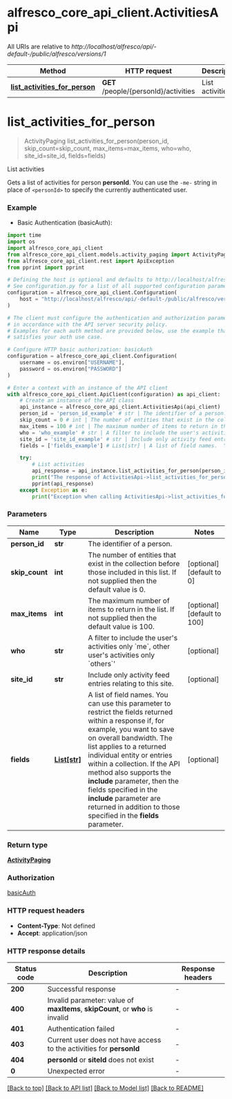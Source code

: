 # alfresco_core_api_client.ActivitiesApi

All URIs are relative to *http://localhost/alfresco/api/-default-/public/alfresco/versions/1*

Method | HTTP request | Description
------------- | ------------- | -------------
[**list_activities_for_person**](ActivitiesApi.md#list_activities_for_person) | **GET** /people/{personId}/activities | List activities


# **list_activities_for_person**
> ActivityPaging list_activities_for_person(person_id, skip_count=skip_count, max_items=max_items, who=who, site_id=site_id, fields=fields)

List activities

Gets a list of activities for person **personId**.  You can use the `-me-` string in place of `<personId>` to specify the currently authenticated user. 

### Example

* Basic Authentication (basicAuth):
```python
import time
import os
import alfresco_core_api_client
from alfresco_core_api_client.models.activity_paging import ActivityPaging
from alfresco_core_api_client.rest import ApiException
from pprint import pprint

# Defining the host is optional and defaults to http://localhost/alfresco/api/-default-/public/alfresco/versions/1
# See configuration.py for a list of all supported configuration parameters.
configuration = alfresco_core_api_client.Configuration(
    host = "http://localhost/alfresco/api/-default-/public/alfresco/versions/1"
)

# The client must configure the authentication and authorization parameters
# in accordance with the API server security policy.
# Examples for each auth method are provided below, use the example that
# satisfies your auth use case.

# Configure HTTP basic authorization: basicAuth
configuration = alfresco_core_api_client.Configuration(
    username = os.environ["USERNAME"],
    password = os.environ["PASSWORD"]
)

# Enter a context with an instance of the API client
with alfresco_core_api_client.ApiClient(configuration) as api_client:
    # Create an instance of the API class
    api_instance = alfresco_core_api_client.ActivitiesApi(api_client)
    person_id = 'person_id_example' # str | The identifier of a person.
    skip_count = 0 # int | The number of entities that exist in the collection before those included in this list. If not supplied then the default value is 0.  (optional) (default to 0)
    max_items = 100 # int | The maximum number of items to return in the list. If not supplied then the default value is 100.  (optional) (default to 100)
    who = 'who_example' # str | A filter to include the user's activities only `me`, other user's activities only `others`'  (optional)
    site_id = 'site_id_example' # str | Include only activity feed entries relating to this site. (optional)
    fields = ['fields_example'] # List[str] | A list of field names.  You can use this parameter to restrict the fields returned within a response if, for example, you want to save on overall bandwidth.  The list applies to a returned individual entity or entries within a collection.  If the API method also supports the **include** parameter, then the fields specified in the **include** parameter are returned in addition to those specified in the **fields** parameter.  (optional)

    try:
        # List activities
        api_response = api_instance.list_activities_for_person(person_id, skip_count=skip_count, max_items=max_items, who=who, site_id=site_id, fields=fields)
        print("The response of ActivitiesApi->list_activities_for_person:\n")
        pprint(api_response)
    except Exception as e:
        print("Exception when calling ActivitiesApi->list_activities_for_person: %s\n" % e)
```



### Parameters

Name | Type | Description  | Notes
------------- | ------------- | ------------- | -------------
 **person_id** | **str**| The identifier of a person. | 
 **skip_count** | **int**| The number of entities that exist in the collection before those included in this list. If not supplied then the default value is 0.  | [optional] [default to 0]
 **max_items** | **int**| The maximum number of items to return in the list. If not supplied then the default value is 100.  | [optional] [default to 100]
 **who** | **str**| A filter to include the user&#39;s activities only &#x60;me&#x60;, other user&#39;s activities only &#x60;others&#x60;&#39;  | [optional] 
 **site_id** | **str**| Include only activity feed entries relating to this site. | [optional] 
 **fields** | [**List[str]**](str.md)| A list of field names.  You can use this parameter to restrict the fields returned within a response if, for example, you want to save on overall bandwidth.  The list applies to a returned individual entity or entries within a collection.  If the API method also supports the **include** parameter, then the fields specified in the **include** parameter are returned in addition to those specified in the **fields** parameter.  | [optional] 

### Return type

[**ActivityPaging**](ActivityPaging.md)

### Authorization

[basicAuth](../README.md#basicAuth)

### HTTP request headers

 - **Content-Type**: Not defined
 - **Accept**: application/json

### HTTP response details
| Status code | Description | Response headers |
|-------------|-------------|------------------|
**200** | Successful response |  -  |
**400** | Invalid parameter: value of **maxItems**, **skipCount**, or **who** is invalid  |  -  |
**401** | Authentication failed |  -  |
**403** | Current user does not have access to the activities for **personId** |  -  |
**404** | **personId** or **siteId** does not exist  |  -  |
**0** | Unexpected error |  -  |

[[Back to top]](#) [[Back to API list]](../README.md#documentation-for-api-endpoints) [[Back to Model list]](../README.md#documentation-for-models) [[Back to README]](../README.md)

